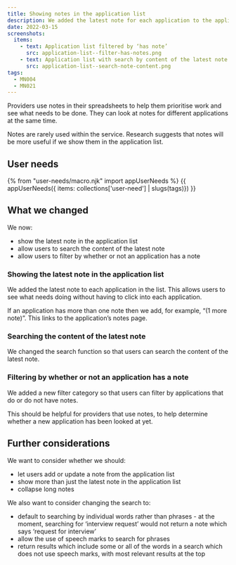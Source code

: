 ```yaml
---
title: Showing notes in the application list
description: We added the latest note for each application to the application list.
date: 2022-03-15
screenshots:
  items:
    - text: Application list filtered by ‘has note’
      src: application-list--filter-has-notes.png
    - text: Application list with search by content of the latest note
      src: application-list--search-note-content.png
tags:
  - MN004
  - MN021
---
```


Providers use notes in their spreadsheets to help them prioritise work and see what needs to be done. They can look at notes for different applications at the same time.

Notes are rarely used within the service. Research suggests that notes will be more useful if we show them in the application list.

## User needs

{% from "user-needs/macro.njk" import appUserNeeds %}
{{ appUserNeeds({ items: collections['user-need'] | slugs(tags)}) }}

## What we changed

We now:

- show the latest note in the application list
- allow users to search the content of the latest note
- allow users to filter by whether or not an application has a note

### Showing the latest note in the application list

We added the latest note to each application in the list. This allows users to see what needs doing without having to click into each application.

If an application has more than one note then we add, for example, “(1 more note)”. This links to the application’s notes page.

### Searching the content of the latest note

We changed the search function so that users can search the content of the latest note.

### Filtering by whether or not an application has a note

We added a new filter category so that users can filter by applications that do or do not have notes.

This should be helpful for providers that use notes, to help determine whether a new application has been looked at yet.

## Further considerations

We want to consider whether we should:

- let users add or update a note from the application list
- show more than just the latest note in the application list
- collapse long notes

We also want to consider changing the search to:

- default to searching by individual words rather than phrases - at the moment, searching for ‘interview request’ would not return a note which says ‘request for interview’
- allow the use of speech marks to search for phrases
- return results which include some or all of the words in a search which does not use speech marks, with most relevant results at the top
